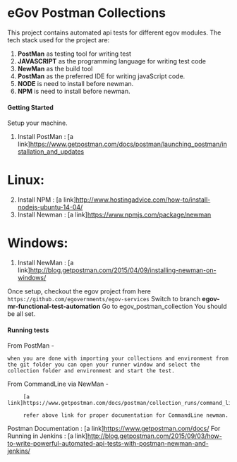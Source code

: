 # eGov Postman Collections

This project contains automated api tests for different egov modules. The tech stack used for the project are:
1. **PostMan** as testing tool for writing test 
2. **JAVASCRIPT** as the programming language for writing test code
3. **NewMan** as the build tool 
4. **PostMan** as the preferred IDE for writing javaScript code. 
5. **NODE** is need to install before newman.
6. **NPM** is need to install before newman.

#### Getting Started
Setup your machine. 

1. Install PostMan : [a link]https://www.getpostman.com/docs/postman/launching_postman/installation_and_updates

Linux:
================================
2. Install NPM : [a link]http://www.hostingadvice.com/how-to/install-nodejs-ubuntu-14-04/
3. Install Newman : [a link]https://www.npmjs.com/package/newman

Windows:
================================
1. Install NewMan : [a link]http://blog.getpostman.com/2015/04/09/installing-newman-on-windows/

Once setup, checkout the egov project from here ```https://github.com/egovernments/egov-services```
Switch to branch **egov-mr-functional-test-automation**
Go to egov_postman_collection
You should be all set.

#### Running tests
From PostMan - 

    when you are done with importing your collections and environment from the git folder you can open your runner window and select the collection folder and environment and start the test. 


From CommandLine via NewMan - 

         [a link]https://www.getpostman.com/docs/postman/collection_runs/command_line_integration_with_newman 

         refer above link for proper documentation for CommandLine newman.

Postman Documentation : [a link]https://www.getpostman.com/docs/
For Running in Jenkins : [a link]http://blog.getpostman.com/2015/09/03/how-to-write-powerful-automated-api-tests-with-postman-newman-and-jenkins/
